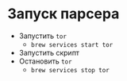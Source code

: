 # Запуск парсера

* Запустить `tor`
    * `brew services start tor`
* Запустить скрипт
* Остановить `tor`
    * `brew services stop tor`
